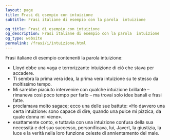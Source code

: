 ```yaml
---
layout: page
title: Frasi di esempio con intuizione 
subtitle: Frasi italiane di esempio con la parola  intuizione

og_title: Frasi di esempio con intuizione 
og_description: Frasi italiane di esempio con la parola  intuizione
og_type: website
permalink: /frasi/i/intuizione.html
---
```


Frasi italiane di esempio contenenti la parola intuizione:


- Lloyd ebbe una vaga e terrorizzante intuizione di ciò che stava per accadere.
- Ti sembra la prima vera idea, la prima vera intuizione su te stesso da moltissimo tempo.
- Mi sarebbe piaciuto intervenire con qualche intuizione brillante – rimaneva così poco tempo per farlo – ma trovai solo idee banali e frasi fatte.
- proclamava molto sagace; ecco una delle sue battute: «Ho davvero una certa intuizione: sono capace di dire, quando una pulce mi pizzica, da quale donna mi viene».
- esattamente conto, e tuttavia con una intuizione confusa della sua necessità e del suo successo, personificava, lui, Javert, la giustizia, la luce e la verità nella loro funzione celeste di annientamento del male.
